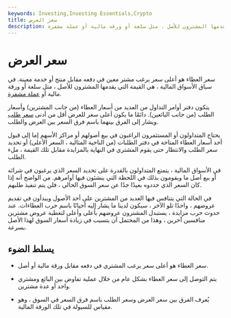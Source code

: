 ```yaml
---
keywords: Investing,Investing Essentials,Crypto
title: سعر العرض
description: سعر العرض. في سياق الأسواق المالية ، هي القيمة التي يقدمها المشترون للأصل ، مثل سلعة أو ورقة مالية أو عملة مشفرة.
---
```


# سعر العرض
سعر العطاء هو أعلى سعر يرغب مشتر معين في دفعه مقابل منتج أو خدمة معينة. في سياق الأسواق المالية ، هي القيمة التي يقدمها المشترون للأصل ، مثل سلعة أو ورقة مالية أو [عملة مشفرة](/cryptocurrency).

يتكون دفتر أوامر التداول من العديد من أسعار العطاء (من جانب المشترين) وأسعار الطلب (من جانب البائعين). دائمًا ما يكون أعلى سعر للعرض أقل من أدنى [سعر طلب](/asking-price) ويشار إلى الفرق بينهما باسم فرق السعر بين العرض والطلب.

يحتاج المتداولون أو المستثمرون الراغبون في بيع أصولهم أو مراكز الأسهم إما إلى قبول أحد أسعار العطاء المتاحة في دفتر الطلبات (من الناحية المثالية ، السعر الأعلى) أو تحديد سعر الطلب والانتظار حتى يقوم المشتري في النهاية بالمزايدة مقابل تلك القيمة ، ملء الطلب.

في الأسواق المالية ، يتمتع المتداولون بالقدرة على تحديد السعر الذي يرغبون في شرائه أو بيع أصل ما ويقومون بذلك في اللحظة التي ينشئون فيها أوامرهم. من الواضح أنه إذا كان السعر الذي حددوه بعيدًا جدًا عن سعر السوق الحالي ، فلن يتم تنفيذ طلبهم.

في الحالة التي يتنافس فيها العديد من المشترين على أحد الأصول ويبدأون في تقديم عروضهم ، واحدًا تلو الآخر ، سيكون لدينا ما يشار إليه أحيانًا باسم حرب العطاءات. عند حدوث حرب مزايدة ، يستبدل المشترون عروضهم بأعلى وأعلى لتغطية عروض مشترين منافسين آخرين ، وهذا من المحتمل أن يتسبب في زيادة أسعار السوق لهذا الأصل بسرعة.

## يسلط الضوء

- سعر العطاء هو أعلى سعر يرغب المشتري في دفعه مقابل ورقة مالية أو أصل.

- يتم التوصل إلى سعر العطاء بشكل عام من خلال عملية تفاوض بين البائع ومشتري واحد أو عدة مشترين.

- يُعرف الفرق بين سعر العرض وسعر الطلب باسم فرق السعر في السوق ، وهو مقياس للسيولة في تلك الورقة المالية.

